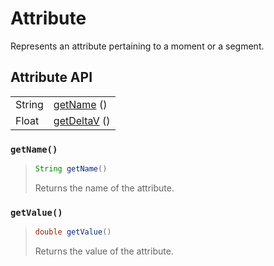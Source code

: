 # Attribute

Represents an attribute pertaining to a moment or a segment.

## Attribute API

|  |  |
| :--- | :--- |
| String | [getName](attribute.md#getname) \(\) |
| Float | [getDeltaV](attribute.md#getvalue) \(\) |



### `getName()`

> ```java
> String getName()
> ```
>
> Returns the name of the attribute.

### `getValue()`

> ```java
> double getValue()
> ```
>
> Returns the value of the attribute.


